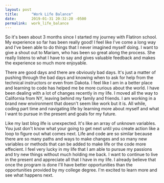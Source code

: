 ```yaml
---
layout: post
title:      "Work Life Balance"
date:       2019-01-31 20:32:20 -0500
permalink:  work_life_balance
---
```



So it's been about 3 months since I started my journey with Flatiron school. My experience so far has been really good! I feel like I've come a long way and I've been able to do things that I never imagined myself doing. I want to give a shout out to Mariam, who has been so great along the process. She really listens to what I have to say and gives valuable feedback and makes the experience so much more enjoyable. 

There are good days and there are obviously bad days. It's just a matter of pushing through the bad days and knowing when to ask for help from the technical instructors or even from Dakota. I feel like I am in a better place and learning to code has helped me be more curious about the world. I have been dealing with a lot of changes recently in my life. I moved all the way to California from NY, leaving behind my family and friends. I am working in a brand new environment that doesn't seem like work but it is. All while, coding part time and navigating life by learning more about myself and what I want to pursue in the present and goals for my future. 

Like my last blog ilfe is unexpected. It's like an array of unknown variables. You just don't know what your going to get next until you create action like a loop to figure out what comes next. Life and code are so similar because there are so many paths and ways to make changes and so many new variables or methods that can be added to make life or the code more effecient. I feel very lucky in my life that I am able to pursue my passions and try new things without much holding me back. I want to continue to live in the present and appreciate all that I have in my life. I already believe that once the program is done I'll have better opportunities than the opportunities provided by my college degree. I'm excited to learn more and see what happens next. 
